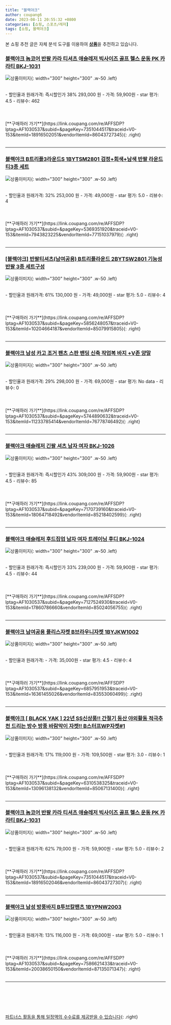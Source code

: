 ```yaml
---
title: "블랙야크"
author: coupang6
date: 2023-08-11 20:55:32 +0800
categories: [쇼핑, 스포츠/레저]
tags: [쇼핑, 블랙야크]
---
```


본 쇼핑 추천 글은 자체 분석 도구를 이용하여 [**상품**](https://link.coupang.com/a/bao1ui)을 추천하고 있습니다.

### [블랙야크 놈코어 반팔 카라 티셔츠 애슬레저 빅사이즈 골프 헬스 운동 PK 카라티 BKJ-1031](https://link.coupang.com/re/AFFSDP?lptag=AF1030537&subid=&pageKey=7351044517&traceid=V0-153&itemId=18916502051&vendorItemId=86043727345)

![상품이미지](https://thumbnail7.coupangcdn.com/thumbnails/remote/230x230ex/image/vendor_inventory/b96f/255b03485d5c43d3f4e86f1f30a0345b8ee96baf5d1bab1cfac8e740a509.jpg){: width="300" height="300" .w-50 .left}


<br>
- 할인율과 원래가격: 즉시할인가 38%  293,000   원
- 가격: 59,900원
- star 평가: 4.5
- 리뷰수: 462
<br>
<br>
<br>
<br>
[**구매하러 가기**](https://link.coupang.com/re/AFFSDP?lptag=AF1030537&subid=&pageKey=7351044517&traceid=V0-153&itemId=18916502051&vendorItemId=86043727345){: .right}
<br>
<br>

---

### [블랙야크 B트리플3라운드S 1BYTSM2801 검정+회색+남색 반팔 라운드티3종 세트](https://link.coupang.com/re/AFFSDP?lptag=AF1030537&subid=&pageKey=5369351920&traceid=V0-153&itemId=7943823225&vendorItemId=77151037979)

![상품이미지](https://thumbnail8.coupangcdn.com/thumbnails/remote/230x230ex/image/vendor_inventory/783b/cefd31ed9448b8f27592115b67f44eecb53c481ac6e25d09d5335af4ad9d.jpg){: width="300" height="300" .w-50 .left}


<br>
- 할인율과 원래가격: 32%  253,000   원
- 가격: 49,000원
- star 평가: 5.0
- 리뷰수: 4
<br>
<br>
<br>
<br>
[**구매하러 가기**](https://link.coupang.com/re/AFFSDP?lptag=AF1030537&subid=&pageKey=5369351920&traceid=V0-153&itemId=7943823225&vendorItemId=77151037979){: .right}
<br>
<br>

---

### [[블랙야크] 반팔티셔츠(남여공용) B트리플라운드 2BYTSW2801 기능성반팔 3종 세트구성](https://link.coupang.com/re/AFFSDP?lptag=AF1030537&subid=&pageKey=5856248057&traceid=V0-153&itemId=10204664187&vendorItemId=85079915805)

![상품이미지](https://thumbnail9.coupangcdn.com/thumbnails/remote/230x230ex/image/vendor_inventory/659d/3a03d3b7b1200177aa7c1358b4829e60620913251e26bdc3d5d54fe88528.png){: width="300" height="300" .w-50 .left}


<br>
- 할인율과 원래가격: 61%  130,000   원
- 가격: 49,000원
- star 평가: 5.0
- 리뷰수: 4
<br>
<br>
<br>
<br>
[**구매하러 가기**](https://link.coupang.com/re/AFFSDP?lptag=AF1030537&subid=&pageKey=5856248057&traceid=V0-153&itemId=10204664187&vendorItemId=85079915805){: .right}
<br>
<br>

---

### [블랙야크 남성 카고 조거 팬츠 스판 밴딩 신축 작업복 바지 +V존 양말](https://link.coupang.com/re/AFFSDP?lptag=AF1030537&subid=&pageKey=5744890632&traceid=V0-153&itemId=11233785414&vendorItemId=76778746492)

![상품이미지](https://thumbnail10.coupangcdn.com/thumbnails/remote/230x230ex/image/vendor_inventory/1f7a/07dfd2c967153373aae12cd724e6c65e29e07617bfb60dde7151f7eb58c8.jpg){: width="300" height="300" .w-50 .left}


<br>
- 할인율과 원래가격: 29%  298,000   원
- 가격: 69,000원
- star 평가: No data
- 리뷰수: 0
<br>
<br>
<br>
<br>
[**구매하러 가기**](https://link.coupang.com/re/AFFSDP?lptag=AF1030537&subid=&pageKey=5744890632&traceid=V0-153&itemId=11233785414&vendorItemId=76778746492){: .right}
<br>
<br>

---

### [블랙야크 애슬레저 긴팔 셔츠 남자 여자 BKJ-1026](https://link.coupang.com/re/AFFSDP?lptag=AF1030537&subid=&pageKey=7170739160&traceid=V0-153&itemId=18064718492&vendorItemId=85218402599)

![상품이미지](https://thumbnail10.coupangcdn.com/thumbnails/remote/230x230ex/image/vendor_inventory/268b/950f6dbdaf0eab00f580532574e70a7d3fbfb311a337e8e14f0c84b5c2d1.jpg){: width="300" height="300" .w-50 .left}


<br>
- 할인율과 원래가격: 즉시할인가 43%  309,000   원
- 가격: 59,900원
- star 평가: 4.5
- 리뷰수: 85
<br>
<br>
<br>
<br>
[**구매하러 가기**](https://link.coupang.com/re/AFFSDP?lptag=AF1030537&subid=&pageKey=7170739160&traceid=V0-153&itemId=18064718492&vendorItemId=85218402599){: .right}
<br>
<br>

---

### [블랙야크 애슬레저 후드집업 남자 여자 트레이닝 후디 BKJ-1024](https://link.coupang.com/re/AFFSDP?lptag=AF1030537&subid=&pageKey=7127524930&traceid=V0-153&itemId=17860786660&vendorItemId=85024056755)

![상품이미지](https://thumbnail6.coupangcdn.com/thumbnails/remote/230x230ex/image/vendor_inventory/d193/6892fc0848ac6b30d9ddbd9b3eb325c3589c2425f1c2d5a09e74f47acfed.jpg){: width="300" height="300" .w-50 .left}


<br>
- 할인율과 원래가격: 즉시할인가 33%  239,000   원
- 가격: 59,900원
- star 평가: 4.5
- 리뷰수: 44
<br>
<br>
<br>
<br>
[**구매하러 가기**](https://link.coupang.com/re/AFFSDP?lptag=AF1030537&subid=&pageKey=7127524930&traceid=V0-153&itemId=17860786660&vendorItemId=85024056755){: .right}
<br>
<br>

---

### [블랙야크 남여공용 플리스자켓 B브라우니자켓 1BYJKW1002](https://link.coupang.com/re/AFFSDP?lptag=AF1030537&subid=&pageKey=6857951953&traceid=V0-153&itemId=16361455026&vendorItemId=83553060499)

![상품이미지](https://thumbnail6.coupangcdn.com/thumbnails/remote/230x230ex/image/vendor_inventory/65d8/c0790aea55b6a97c9f83771c637e4429a50c35ea85b2ad3d838214a57735.jpg){: width="300" height="300" .w-50 .left}


<br>
- 할인율과 원래가격: 
- 가격: 35,000원
- star 평가: 4.5
- 리뷰수: 4
<br>
<br>
<br>
<br>
[**구매하러 가기**](https://link.coupang.com/re/AFFSDP?lptag=AF1030537&subid=&pageKey=6857951953&traceid=V0-153&itemId=16361455026&vendorItemId=83553060499){: .right}
<br>
<br>

---

### [블랙야크 [ BLACK YAK ] 22년 SS신상품!! 간절기 등산 야외활동 적극추천 드리는 방수 방풍 바람막이 자켓!! B스터프WP자켓#1](https://link.coupang.com/re/AFFSDP?lptag=AF1030537&subid=&pageKey=6310538325&traceid=V0-153&itemId=13096138132&vendorItemId=85067131400)

![상품이미지](https://thumbnail7.coupangcdn.com/thumbnails/remote/230x230ex/image/vendor_inventory/2534/535afad554bea41297d2e37b37e61d7e3a2b2d0abebe43cc54d5f52f51f8.jpg){: width="300" height="300" .w-50 .left}


<br>
- 할인율과 원래가격: 17%  119,000   원
- 가격: 109,500원
- star 평가: 3.0
- 리뷰수: 1
<br>
<br>
<br>
<br>
[**구매하러 가기**](https://link.coupang.com/re/AFFSDP?lptag=AF1030537&subid=&pageKey=6310538325&traceid=V0-153&itemId=13096138132&vendorItemId=85067131400){: .right}
<br>
<br>

---

### [블랙야크 놈코어 반팔 카라 티셔츠 애슬레저 빅사이즈 골프 헬스 운동 PK 카라티 BKJ-1031](https://link.coupang.com/re/AFFSDP?lptag=AF1030537&subid=&pageKey=7351044517&traceid=V0-153&itemId=18916502046&vendorItemId=86043727307)

![상품이미지](https://thumbnail7.coupangcdn.com/thumbnails/remote/230x230ex/image/vendor_inventory/4794/138359cfa4c0a32ec714686f62de1e69322d0fb3c93e48aab7127012a800.jpg){: width="300" height="300" .w-50 .left}


<br>
- 할인율과 원래가격: 62%  79,000   원
- 가격: 59,900원
- star 평가: 5.0
- 리뷰수: 2
<br>
<br>
<br>
<br>
[**구매하러 가기**](https://link.coupang.com/re/AFFSDP?lptag=AF1030537&subid=&pageKey=7351044517&traceid=V0-153&itemId=18916502046&vendorItemId=86043727307){: .right}
<br>
<br>

---

### [블랙야크 남성 방풍바지 B투브칼팬츠 1BYPNW2003](https://link.coupang.com/re/AFFSDP?lptag=AF1030537&subid=&pageKey=7586621433&traceid=V0-153&itemId=20038650150&vendorItemId=87135071347)

![상품이미지](https://thumbnail8.coupangcdn.com/thumbnails/remote/230x230ex/image/vendor_inventory/1a00/e24ff04cf0030f2b9c7d2bd2272385f5bdaea308e75b3ed60bfcab9174c6.jpg){: width="300" height="300" .w-50 .left}


<br>
- 할인율과 원래가격: 13%  116,000   원
- 가격: 69,000원
- star 평가: 5.0
- 리뷰수: 1
<br>
<br>
<br>
<br>
[**구매하러 가기**](https://link.coupang.com/re/AFFSDP?lptag=AF1030537&subid=&pageKey=7586621433&traceid=V0-153&itemId=20038650150&vendorItemId=87135071347){: .right}
<br>
<br>

---
<br><br><br><br><br> [파트너스 활동을 통해 일정액의 수수료를 제공받을 수 있습니다](https://link.coupang.com/a/bao1ui){: .right}